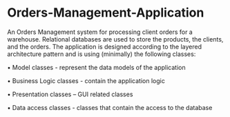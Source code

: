# Orders-Management-Application

An Orders Management system for processing client orders for a warehouse. Relational databases are used to store the products, the clients, and the orders. The application is designed according to the layered architecture pattern and is using (minimally) the following classes: 
  
  • Model classes - represent the data models of the application
  
  • Business Logic classes - contain the application logic
  
  • Presentation classes – GUI related classes
  
  • Data access classes - classes that contain the access to the database
